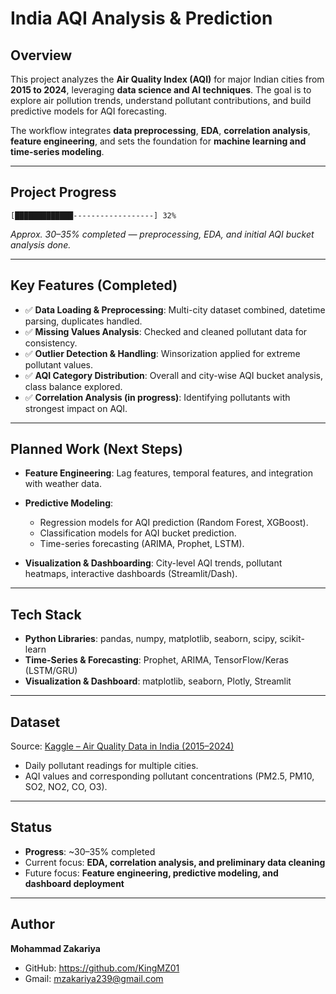 # India AQI Analysis & Prediction

## Overview

This project analyzes the **Air Quality Index (AQI)** for major Indian cities from **2015 to 2024**, leveraging **data science and AI techniques**. The goal is to explore air pollution trends, understand pollutant contributions, and build predictive models for AQI forecasting.

The workflow integrates **data preprocessing**, **EDA**, **correlation analysis**, **feature engineering**, and sets the foundation for **machine learning and time-series modeling**.

---

## Project Progress

```text
[█████████████------------------] 32%
```

*Approx. 30–35% completed — preprocessing, EDA, and initial AQI bucket analysis done.*

---

## Key Features (Completed)

* ✅ **Data Loading & Preprocessing**: Multi-city dataset combined, datetime parsing, duplicates handled.
* ✅ **Missing Values Analysis**: Checked and cleaned pollutant data for consistency.
* ✅ **Outlier Detection & Handling**: Winsorization applied for extreme pollutant values.
* ✅ **AQI Category Distribution**: Overall and city-wise AQI bucket analysis, class balance explored.
* ✅ **Correlation Analysis (in progress)**: Identifying pollutants with strongest impact on AQI.

---

## Planned Work (Next Steps)

* **Feature Engineering**: Lag features, temporal features, and integration with weather data.
* **Predictive Modeling**:

  * Regression models for AQI prediction (Random Forest, XGBoost).
  * Classification models for AQI bucket prediction.
  * Time-series forecasting (ARIMA, Prophet, LSTM).
* **Visualization & Dashboarding**: City-level AQI trends, pollutant heatmaps, interactive dashboards (Streamlit/Dash).

---

## Tech Stack

* **Python Libraries**: pandas, numpy, matplotlib, seaborn, scipy, scikit-learn
* **Time-Series & Forecasting**: Prophet, ARIMA, TensorFlow/Keras (LSTM/GRU)
* **Visualization & Dashboard**: matplotlib, seaborn, Plotly, Streamlit

---

## Dataset

Source: [Kaggle – Air Quality Data in India (2015–2024)](https://www.kaggle.com/datasets/ankushpanday1/air-quality-data-in-india-2015-2024)

* Daily pollutant readings for multiple cities.
* AQI values and corresponding pollutant concentrations (PM2.5, PM10, SO2, NO2, CO, O3).

---

## Status

* **Progress**: \~30–35% completed
* Current focus: **EDA, correlation analysis, and preliminary data cleaning**
* Future focus: **Feature engineering, predictive modeling, and dashboard deployment**

---

## Author

**Mohammad Zakariya** 

* GitHub: https://github.com/KingMZ01
* Gmail: mzakariya239@gmail.com



